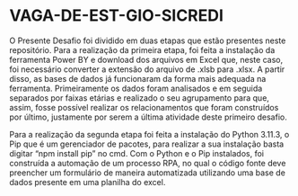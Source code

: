 # VAGA-DE-EST-GIO-SICREDI
O Presente Desafio foi dividido em duas etapas que estão presentes neste repositório.
Para a realização da primeira etapa, foi feita a instalação da ferramenta Power BY e download dos arquivos em Excel que, neste caso, foi necessário converter a extensão do arquivo de .xlsb para .xlsx. A partir disso, as bases de dados já funcionaram da forma mais adequada na ferramenta.  Primeiramente os dados foram analisados e em seguida separados por faixas etárias e realizado o seu agrupamento para que, assim, fosse possível realizar os relacionamentos que foram construídos por último, justamente por serem a última atividade deste primeiro desafio.

Para a realização da segunda etapa foi feita a instalação do Python 3.11.3, o  Pip que é um gerenciador de pacotes, para realizar a sua instalação basta digitar “npm install pip” no cmd. Com o Python e o Pip instalados, foi construída a automação de um processo RPA, no qual o código fonte deve preencher um formulário de maneira automatizada utilizando uma base de dados presente em uma planilha do excel.
